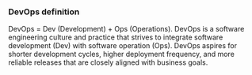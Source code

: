  ### DevOps definition 
 
 DevOps = Dev (Development) + Ops (Operations). DevOps is a software engineering culture and practice that strives to integrate software development (Dev) with software operation (Ops). DevOps aspires for shorter development cycles, higher deployment frequency, and more reliable releases that are closely aligned with business goals.
